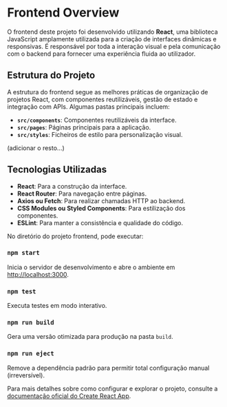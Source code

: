 # Frontend Overview

O frontend deste projeto foi desenvolvido utilizando **React**, uma biblioteca JavaScript amplamente utilizada para a criação de interfaces dinâmicas e responsivas. É responsável por toda a interação visual e pela comunicação com o backend para fornecer uma experiência fluida ao utilizador.

## Estrutura do Projeto

A estrutura do frontend segue as melhores práticas de organização de projetos React, com componentes reutilizáveis, gestão de estado e integração com APIs. Algumas pastas principais incluem:

- **`src/components`**: Componentes reutilizáveis da interface.
- **`src/pages`**: Páginas principais para a aplicação.
- **`src/styles`**: Ficheiros de estilo para personalização visual.

(adicionar o resto...)

## Tecnologias Utilizadas

- **React**: Para a construção da interface.
- **React Router**: Para navegação entre páginas.
- **Axios ou Fetch**: Para realizar chamadas HTTP ao backend.
- **CSS Modules ou Styled Components**: Para estilização dos componentes.
- **ESLint**: Para manter a consistência e qualidade do código.

No diretório do projeto frontend, pode executar:

### `npm start`
Inicia o servidor de desenvolvimento e abre o ambiente em [http://localhost:3000](http://localhost:3000).

### `npm test`
Executa testes em modo interativo.

### `npm run build`
Gera uma versão otimizada para produção na pasta `build`.

### `npm run eject`
Remove a dependência padrão para permitir total configuração manual (irreversível).

Para mais detalhes sobre como configurar e explorar o projeto, consulte a [documentação oficial do Create React App](https://facebook.github.io/create-react-app/docs/getting-started).